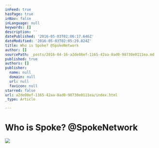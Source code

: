 ```yaml
---
inFeed: true
hasPage: true
inNav: false
inLanguage: null
keywords: []
description: ''
datePublished: '2016-05-03T02:06:17.646Z'
dateModified: '2016-05-03T02:05:29.824Z'
title: Who is Spoke? @SpokeNetwork
author: []
sourcePath: _posts/2016-04-16-a2de08ef-1165-42aa-8ad0-98730e0111ea.md
published: true
authors: []
publisher:
  name: null
  domain: null
  url: null
  favicon: null
starred: false
url: a2de08ef-1165-42aa-8ad0-98730e0111ea/index.html
_type: Article

---
```

# Who is Spoke? @SpokeNetwork
![](https://the-grid-user-content.s3-us-west-2.amazonaws.com/699b580a-b2c6-43a6-bcbc-85133472eb85.jpg)